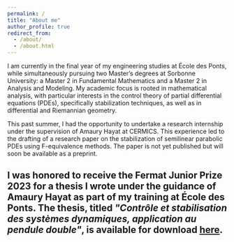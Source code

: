```yaml
---
permalink: /
title: "About me"
author_profile: true
redirect_from: 
  - /about/
  - /about.html
---
```

I am currently in the final year of my engineering studies at École des Ponts, while simultaneously pursuing two Master’s degrees at Sorbonne University: a Master 2 in Fundamental Mathematics and a Master 2 in Analysis and Modeling. My academic focus is rooted in mathematical analysis, with particular interests in the control theory of partial differential equations (PDEs), specifically stabilization techniques, as well as in differential and Riemannian geometry.

This past summer, I had the opportunity to undertake a research internship under the supervision of Amaury Hayat at CERMICS. This experience led to the drafting of a research paper on the stabilization of semilinear parabolic PDEs using F-equivalence methods. The paper is not yet published but will soon be available as a preprint.

I was honored to receive the Fermat Junior Prize 2023 for a thesis I wrote under the guidance of Amaury Hayat as part of my training at École des Ponts. The thesis, titled *"Contrôle et stabilisation des systèmes dynamiques, application au pendule double"*, is available for download [here](files/Rapport_prix_fermat_junior.pdf).
---
